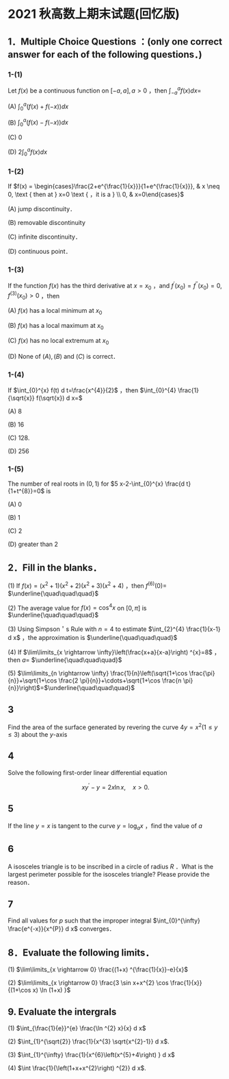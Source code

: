 # 2021 秋高数上期末试题(回忆版)

## 1．Multiple Choice Questions ：(only one correct answer for each of the following questions．)

### 1-(1)

Let $f(x)$ be a continuous function on $[-a, a], a>0$ ，then $\int_{-a}^{a} f(x) d x=$

(A) $\int_{0}^{a}(f(x) +f(-x) ) d x$

(B) $\int_{0}^{a}(f(x) -f(-x) ) d x$

(C) 0

(D) $2 \int_{0}^{a} f(x) d x$

### 1-(2)

If $f(x) = \begin{cases}\frac{2+e^{\frac{1}{x}}}{1+e^{\frac{1}{x}}}, & x \neq 0, \text { then at } x=0 \text { ，it is a } \\ 0, & x=0\end{cases}$

(A) jump discontinuity．

(B) removable discontinuity

(C) infinite discontinuity．

(D) continuous point．

### 1-(3)

If the function $f(x)$ has the third derivative at $x=x_{0}$ ，and $f^{\prime}\left(x_{0}\right) =f^{\prime \prime}\left(x_{0}\right) =0, f^{(3) }\left(x_{0}\right) >0$ ，then

(A) $f(x)$ has a local minimum at $x_{0}$

(B) $f(x)$ has a local maximum at $x_{0}$

(C) $f(x)$ has no local extremum at $x_{0}$

(D) None of $(A) ,(B)$ and $(C)$ is correct．

### 1-(4)

If $\int_{0}^{x} f(t) d t=\frac{x^{4}}{2}$ ，then $\int_{0}^{4} \frac{1}{\sqrt{x}} f(\sqrt{x}) d x=$

(A) 8

(B) 16

(C) 128.

(D) 256

### 1-(5)

The number of real roots in $(0,1)$ for $5 x-2-\int_{0}^{x} \frac{d t}{1+t^{8}}=0$ is

(A) 0

(B) 1

(C) 2

(D) greater than 2

## 2．Fill in the blanks．

(1) If $f(x) =\left(x^{2}+1\right) \left(x^{2}+2\right) \left(x^{2}+3\right) \left(x^{2}+4\right)$ ，then $f^{(6) }(0) =$ $\underline{\quad\quad\quad}$

(2) The average value for $f(x) =\cos ^{4} x$ on $[0, \pi]$ is $\underline{\quad\quad\quad}$

(3) Using Simpson＇s Rule with $n=4$ to estimate $\int_{2}^{4} \frac{1}{x-1} d x$ ，the approximation is $\underline{\quad\quad\quad}$

(4) If $\lim\limits_{x \rightarrow \infty}\left(\frac{x+a}{x-a}\right) ^{x}=8$ ，then $a=$ $\underline{\quad\quad\quad}$

(5) $\lim\limits_{n \rightarrow \infty} \frac{1}{n}\left(\sqrt{1+\cos \frac{\pi}{n}}+\sqrt{1+\cos \frac{2 \pi}{n}}+\cdots+\sqrt{1+\cos \frac{n \pi}{n}}\right)$=$\underline{\quad\quad\quad}$

## 3

Find the area of the surface generated by revering the curve $4 y=x^{2}(1 \leqslant y \leqslant 3)$ about the $y$-axis

## 4

Solve the following first-order linear differential equation

$$
x y^{\prime}-y=2 x \ln x, \quad x>0 .
$$

## 5

If the line $y=x$ is tangent to the curve $y=\log _{a} x$ ，find the value of $a$

## 6

A isosceles triangle is to be inscribed in a circle of radius $R$ ．What is the largest perimeter possible for the isosceles triangle? Please provide the reason．

## 7

Find all values for $p$ such that the improper integral $\int_{0}^{\infty} \frac{e^{-x}}{x^{P}} d x$ converges．

## 8．Evaluate the following limits．

(1) $\lim\limits_{x \rightarrow 0} \frac{(1+x) ^{\frac{1}{x}}-e}{x}$

(2) $\lim\limits_{x \rightarrow 0} \frac{3 \sin x+x^{2} \cos \frac{1}{x}}{(1+\cos x) \ln (1+x) }$

## 9. Evaluate the intergrals

(1) $\int_{\frac{1}{e}}^{e} \frac{\ln ^{2} x}{x} d x$

(2) $\int_{1}^{\sqrt{2}} \frac{1}{x^{3} \sqrt{x^{2}-1}} d x$.

(3) $\int_{1}^{\infty} \frac{1}{x^{6}\left(x^{5}+4\right) } d x$

(4) $\int \frac{1}{\left(1+x+x^{2}\right) ^{2}} d x$.
